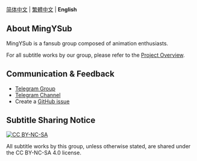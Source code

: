 [简体中文](README.md) | [繁體中文](README_zh-TW.md) | **English**

## About MingYSub

MingYSub is a fansub group composed of animation enthusiasts.

For all subtitle works by our group, please refer to the [Project Overview](https://github.com/users/MingYSub/projects/1).

## Communication & Feedback

- [Telegram Group](https://t.me/MingYSub)
- [Telegram Channel](https://t.me/MingYSub_Channel)
- Create a [GitHub issue](https://github.com/MingYSub/SubsArchive/issues)

## Subtitle Sharing Notice

[![CC BY-NC-SA](https://licensebuttons.net/l/by-nc-sa/4.0/88x31.png)](https://creativecommons.org/licenses/by-nc-sa/4.0/)

All subtitle works by this group, unless otherwise stated, are shared under the CC BY-NC-SA 4.0 license.
